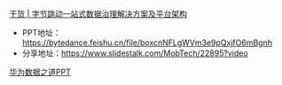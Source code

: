 

[干货 | 字节跳动一站式数据治理解决方案及平台架构](https://mp.weixin.qq.com/s/Kh4UdBaOW5grXOeuxwoWdQ)
- PPT地址：https://bytedance.feishu.cn/file/boxcnNFLgWVm3e9pQxjfO6mBgnh
- 分享地址：https://www.slidestalk.com/MobTech/22895?video



[华为数据之道PPT](https://mp.weixin.qq.com/s/NrvFLdWF-tm6RSQaJ9ZQxQ)